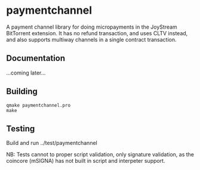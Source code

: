 
# paymentchannel

A payment channel library for doing micropayments in the JoyStream BitTorrent extension. It has no refund
transaction, and uses CLTV instead, and also supports multiway channels in a single contract transaction.

## Documentation

...coming later...

## Building

```
qmake paymentchannel.pro
make
```

## Testing

Build and run ../test/paymentchannel

NB: Tests cannot to proper script validation, only signature validation, as the coincore (mSIGNA) has not built in script and interpeter support.
